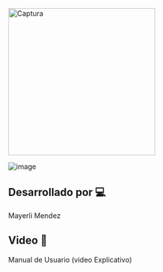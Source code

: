
<img width="297" alt="Captura" src="https://user-images.githubusercontent.com/74840012/218665208-66be4556-56b9-401a-8ae2-480e81e403c9.PNG">

![image](https://user-images.githubusercontent.com/74840012/218667129-9ffc30c2-b0ed-4b41-9baf-b70948f49781.png)

## Desarrollado por 💻
Mayerli Mendez 

## Video 📍
Manual de Usuario (video Explicativo) 
